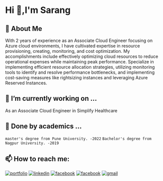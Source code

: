 

# Hi 👋,I'm Sarang 


## 🚀 About Me

With 2 years of experience as an Associate Cloud Engineer focusing on Azure cloud environments, I have cultivated expertise in resource provisioning, creating, monitoring, and cost optimization. My accomplishments include effectively optimizing cloud resources to reduce operational expenses while maintaining peak performance. Specialize in implementing efficient resource allocation strategies, utilizing monitoring tools to identify and resolve performance bottlenecks, and implementing cost-saving measures like rightsizing instances and leveraging Azure Reserved Instances.

## 🔭 I’m currently working on ...

  As an Associate Cloud Engineer in Simplify Healthcare


## 🌱 Done by academics ...
  
   `master's degree from Pune University. -2022`
   `Bachelor's degree from Nagpur University. -2019` 

## 📫 How to reach me: 

[![portfolio](https://img.shields.io/badge/my_portfolio-000?style=for-the-badge&logo=ko-fi&logoColor=white)](https://saranglokhande.me/)
[![linkedin](https://img.shields.io/badge/linkedin-0A66C2?style=for-the-badge&logo=linkedin&logoColor=white)](https://www.linkedin.com/in/sarang-lokhande-bb7a19191/)
[![facebook](https://img.shields.io/badge/Instagram-E4405F?style=for-the-badge&logo=instagram&logoColor=white)](https://www.instagram.com/sarang_246/?hl=en)
[![facebook](https://img.shields.io/badge/Facebook-1877F2?style=for-the-badge&logo=facebook&logoColor=white)](https://www.facebook.com/saranglokhande657)
[![gmail](https://img.shields.io/badge/Gmail-D14836?style=for-the-badge&logo=gmail&logoColor=white)](https://mail.google.com/mail/u/0/#sent?compose=CllgCJlGVVvNfgNJNcFDXvJsPBVQFLlrvPHlWMWDlPvcszzQcjbMwWKkjBrGMbdxpkdrwznDDVV)

